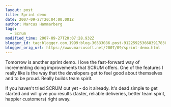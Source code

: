 ```yaml
---
layout: post
title: Sprint demo
date: 2007-09-27T20:04:00.001Z
author: Marcus Hammarberg
tags:
  - Scrum
modified_time: 2007-09-27T20:07:28.932Z
blogger_id: tag:blogger.com,1999:blog-36533086.post-9122592536683917838
blogger_orig_url: https://www.marcusoft.net/2007/09/sprint-demo.html
---
```


Tomorrow is another sprint demo. I love the fast-forward way of
incrementing doing improvements that SCRUM offers.
One of the features I really like is the way that the developers get to
feel good about themselves and to be proud.
Really builds team spirit.

If you haven't tried SCRUM out yet - do it already. It's dead simple to
get started and will give you results (faster, reliable
deliveries, better team spirit, happier customers) right away.
